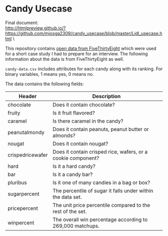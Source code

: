 # Candy Usecase

Final document: \
http://htmlpreview.github.io/?https://github.com/miosga2309/candy_usecase/blob/master/Lidl_usecase.html \

This repository contains [open data from FiveThirtyEight](https://github.com/fivethirtyeight/data/tree/master/candy-power-ranking) which were used for a short case study I had to prepare for an interview. The following information about the data is from FiveThirtyEight as well.

`candy-data.csv` includes attributes for each candy along with its ranking. For binary variables, 1 means yes, 0 means no.

The data contains the following fields:

Header | Description
-------|------------
chocolate | Does it contain chocolate?
fruity | Is it fruit flavored?
caramel | Is there caramel in the candy?
peanutalmondy | Does it contain peanuts, peanut butter or almonds?
nougat | Does it contain nougat?
crispedricewafer | Does it contain crisped rice, wafers, or a cookie component?
hard | Is it a hard candy?
bar | Is it a candy bar?
pluribus | Is it one of many candies in a bag or box?
sugarpercent | The percentile of sugar it falls under within the data set.
pricepercent | The unit price percentile compared to the rest of the set.
winpercent | The overall win percentage according to 269,000 matchups.

